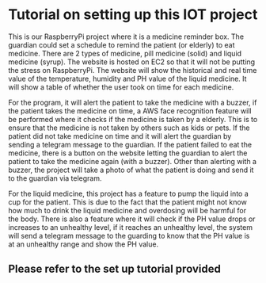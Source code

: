 # Tutorial on setting up this IOT project
This is our RaspberryPi project where it is a medicine reminder box. The guardian could set a schedule to remind the patient (or elderly) to eat medicine. There are 2 types of medicine, pill medicine (solid) and liquid medicine (syrup).  The website is hosted on EC2 so that it will not be putting the stress on RaspberryPi. The website will show the historical and real time value of the temperature, humidity and PH value of the liquid medicine. It will show a table of whether the user took on time for each medicine. 

For the program, it will alert the patient to take the medicine with a buzzer, if the patient  takes the medicine on time, a AWS face recognition feature will be performed where it checks if the medicine is taken by a elderly. This is to ensure that the medicine is not taken by others such as kids or pets. If the patient did not take medicine on time and it will alert the guardian by sending a telegram message to the guardian. If the patient failed to eat the medicine, there is a button on the website letting the guardian to alert the patient to take the medicine again (with a buzzer). Other than alerting with a buzzer, the project will take a photo of what the patient is doing and send it to the guardian via telegram.

For the liquid medicine, this project has a feature to pump the liquid into a cup for the patient. This is due to the fact that the patient might not know how much to drink the liquid medicine and overdosing will be harmful for the body.  There is also a feature where it will check if the PH value drops or increases to an unhealthy level, if it reaches an unhealthy level, the system will send a telegram message to the guarding to know that the PH value is at an unhealthy range and show the PH value.
## Please refer to the set up tutorial provided
